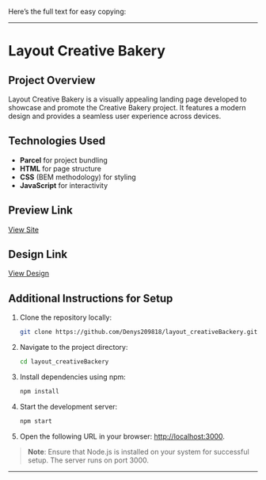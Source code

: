 Here’s the full text for easy copying:

---

# Layout Creative Bakery

## Project Overview

Layout Creative Bakery is a visually appealing landing page developed to showcase and promote the Creative Bakery project. It features a modern design and provides a seamless user experience across devices.

## Technologies Used

- **Parcel** for project bundling  
- **HTML** for page structure  
- **CSS** (BEM methodology) for styling  
- **JavaScript** for interactivity  

## Preview Link

[View Site](https://denys209818.github.io/layout_creativeBackery/)

## Design Link

[View Design](https://www.figma.com/file/dY3izAm0Vspsmra4lQWQIP/Bakerlab-FE-students?node-id=0%3A1)

## Additional Instructions for Setup

1. Clone the repository locally:  
   ```bash
   git clone https://github.com/Denys209818/layout_creativeBackery.git
   ```
2. Navigate to the project directory:  
   ```bash
   cd layout_creativeBackery
   ```
3. Install dependencies using npm:  
   ```bash
   npm install
   ```
4. Start the development server:  
   ```bash
   npm start
   ```
5. Open the following URL in your browser: [http://localhost:3000](http://localhost:3000).

> **Note**: Ensure that Node.js is installed on your system for successful setup. The server runs on port 3000.

---
